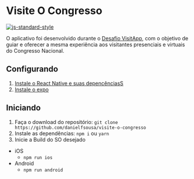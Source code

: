 #  Visite O Congresso
[![js-standard-style](https://img.shields.io/badge/code%20style-standard-brightgreen.svg?style=flat)](http://standardjs.com/)

O aplicativo foi desenvolvido durante o [Desafio VisitApp](http://www1.congressonacional.leg.br/desafio/), com o objetivo de guiar e oferecer a mesma experiência aos visitantes presenciais e virtuais do Congresso Nacional.

## Configurando

1. [Instale o React Native e suas depencênciasS](https://facebook.github.io/react-native/docs/getting-started.html)
2. [Instale o expo](https://expo.io/learn)

## Iniciando

1. Faça o download do repositório: `git clone https://github.com/danielfsousa/visite-o-congresso`
2. Instale as dependências: `npm i` ou `yarn`
3. Inicie a Build do SO desejado
  * iOS
    * `npm run ios`
  * Android
    * `npm run android`


